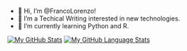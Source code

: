 - 👋 Hi, I’m @FrancoLorenzo!
- 👀 I’m a Techical Writing interested in new technologies.
- 🌱 I’m currently learning Python and R.

[![My GitHub Stats](https://github-readme-stats.vercel.app/api/?username=FrancoLorenzo&count_private=true&theme=tokyonight&showicons=true)]()
[![My GitHub Language Stats](https://github-readme-stats.vercel.app/api/top-langs/?username=FrancoLorenzo&langs_count=5&theme=tokyonight)]()

<!--- - 💞️ I’m looking to collaborate on Data Science projects. --->


<!---
FrancoLorenzo/FrancoLorenzo is a ✨ special ✨ repository because its `README.md` (this file) appears on your GitHub profile.
You can click the Preview link to take a look at your changes.

- 📫 How to reach me ...
--->
